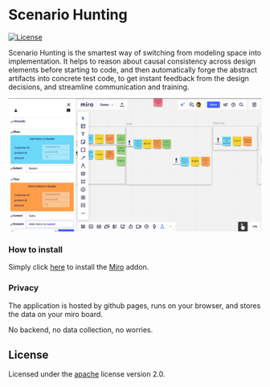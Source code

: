 # Scenario Hunting
[![License](https://img.shields.io/badge/License-Apache%202.0-blue.svg)](https://opensource.org/licenses/Apache-2.0)

Scenario Hunting is the smartest way of switching from modeling space into implementation. It helps to reason about causal consistency across design elements before starting to code, and then automatically forge the abstract artifacts into concrete test code, to get instant feedback from the design decisions, and streamline communication and training.


![Demo](Demo.png "Demo image")

### How to install
Simply click [here](https://miro.com/oauth/authorize/?response_type=code&client_id=3074457356753256770&redirect_uri=%2Fconfirm-app-install%2F) to install the [Miro](https://miro.com) addon. 

### Privacy

The application is hosted by github pages, runs on your browser, and stores the data on your miro board. 

No backend, no data collection, no worries. 


## License






Licensed under the [apache](LICENSE) license version 2.0. 
